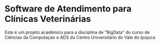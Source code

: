 # Software de Atendimento para Clínicas Veterinárias
Este é um projeto acadêmico para a disciplina de "BigData" do curso de Ciências da Computação e ADS do Centro Universitário do Vale do Ipojuca
